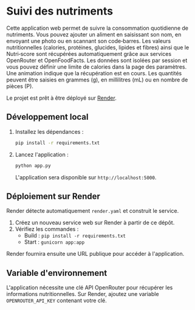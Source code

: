 # Suivi des nutriments

Cette application web permet de suivre la consommation quotidienne de nutriments. Vous pouvez ajouter un aliment en saisissant son nom, en envoyant une photo ou en scannant son code‑barres. Les valeurs nutritionnelles (calories, protéines, glucides, lipides et fibres) ainsi que le Nutri‑score sont récupérées automatiquement grâce aux services OpenRouter et OpenFoodFacts. Les données sont isolées par session et vous pouvez définir une limite de calories dans la page des paramètres. Une animation indique que la récupération est en cours. Les quantités peuvent être saisies en grammes (g), en millilitres (mL) ou en nombre de pièces (P).

Le projet est prêt à être déployé sur [Render](https://render.com/).

## Développement local

1. Installez les dépendances :
   ```bash
   pip install -r requirements.txt
   ```
2. Lancez l'application :
   ```bash
   python app.py
   ```
   L'application sera disponible sur `http://localhost:5000`.

## Déploiement sur Render

Render détecte automatiquement `render.yaml` et construit le service.

1. Créez un nouveau service web sur Render à partir de ce dépôt.
2. Vérifiez les commandes :
   - Build : `pip install -r requirements.txt`
   - Start : `gunicorn app:app`

Render fournira ensuite une URL publique pour accéder à l'application.

## Variable d'environnement

L'application nécessite une clé API OpenRouter pour récupérer les informations nutritionnelles. Sur Render, ajoutez une variable `OPENROUTER_API_KEY` contenant votre clé.
